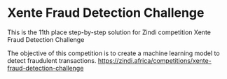 # Xente Fraud Detection Challenge

This is the 11th place step-by-step solution for Zindi competition Xente Fraud Detection Challenge

The objective of this competition is to create a machine learning model to detect fraudulent transactions. https://zindi.africa/competitions/xente-fraud-detection-challenge
